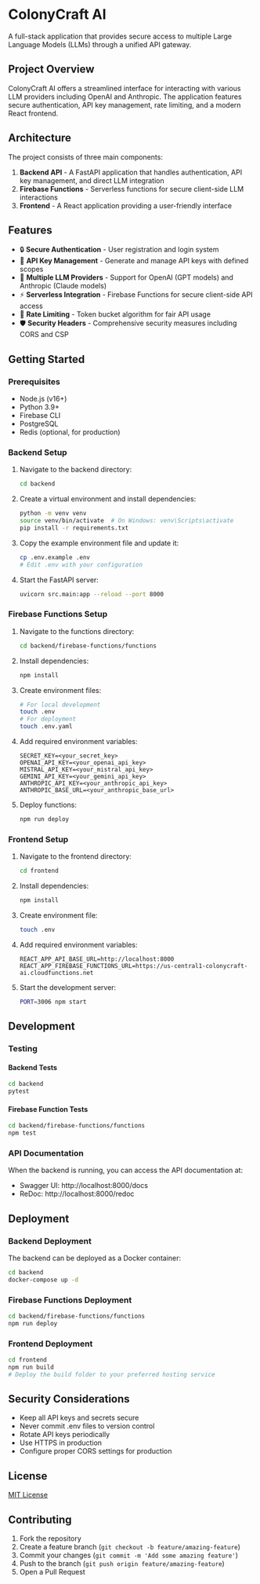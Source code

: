 # ColonyCraft AI

A full-stack application that provides secure access to multiple Large Language Models (LLMs) through a unified API gateway.

## Project Overview

ColonyCraft AI offers a streamlined interface for interacting with various LLM providers including OpenAI and Anthropic. The application features secure authentication, API key management, rate limiting, and a modern React frontend.

## Architecture

The project consists of three main components:

1. **Backend API** - A FastAPI application that handles authentication, API key management, and direct LLM integration
2. **Firebase Functions** - Serverless functions for secure client-side LLM interactions
3. **Frontend** - A React application providing a user-friendly interface

## Features

- 🔒 **Secure Authentication** - User registration and login system
- 🔑 **API Key Management** - Generate and manage API keys with defined scopes
- 🤖 **Multiple LLM Providers** - Support for OpenAI (GPT models) and Anthropic (Claude models)
- ⚡ **Serverless Integration** - Firebase Functions for secure client-side API access
- 🚧 **Rate Limiting** - Token bucket algorithm for fair API usage
- 🛡️ **Security Headers** - Comprehensive security measures including CORS and CSP

## Getting Started

### Prerequisites

- Node.js (v16+)
- Python 3.9+
- Firebase CLI
- PostgreSQL
- Redis (optional, for production)

### Backend Setup

1. Navigate to the backend directory:
   ```bash
   cd backend
   ```

2. Create a virtual environment and install dependencies:
   ```bash
   python -m venv venv
   source venv/bin/activate  # On Windows: venv\Scripts\activate
   pip install -r requirements.txt
   ```

3. Copy the example environment file and update it:
   ```bash
   cp .env.example .env
   # Edit .env with your configuration
   ```

4. Start the FastAPI server:
   ```bash
   uvicorn src.main:app --reload --port 8000
   ```

### Firebase Functions Setup

1. Navigate to the functions directory:
   ```bash
   cd backend/firebase-functions/functions
   ```

2. Install dependencies:
   ```bash
   npm install
   ```

3. Create environment files:
   ```bash
   # For local development
   touch .env
   # For deployment
   touch .env.yaml
   ```

4. Add required environment variables:
   ```
   SECRET_KEY=<your_secret_key>
   OPENAI_API_KEY=<your_openai_api_key>
   MISTRAL_API_KEY=<your_mistral_api_key>
   GEMINI_API_KEY=<your_gemini_api_key>
   ANTHROPIC_API_KEY=<your_anthropic_api_key>
   ANTHROPIC_BASE_URL=<your_anthropic_base_url>
   ```

5. Deploy functions:
   ```bash
   npm run deploy
   ```

### Frontend Setup

1. Navigate to the frontend directory:
   ```bash
   cd frontend
   ```

2. Install dependencies:
   ```bash
   npm install
   ```

3. Create environment file:
   ```bash
   touch .env
   ```

4. Add required environment variables:
   ```
   REACT_APP_API_BASE_URL=http://localhost:8000
   REACT_APP_FIREBASE_FUNCTIONS_URL=https://us-central1-colonycraft-ai.cloudfunctions.net
   ```

5. Start the development server:
   ```bash
   PORT=3006 npm start
   ```

## Development

### Testing

#### Backend Tests
```bash
cd backend
pytest
```

#### Firebase Function Tests
```bash
cd backend/firebase-functions/functions
npm test
```

### API Documentation

When the backend is running, you can access the API documentation at:
- Swagger UI: http://localhost:8000/docs
- ReDoc: http://localhost:8000/redoc

## Deployment

### Backend Deployment

The backend can be deployed as a Docker container:

```bash
cd backend
docker-compose up -d
```

### Firebase Functions Deployment

```bash
cd backend/firebase-functions/functions
npm run deploy
```

### Frontend Deployment

```bash
cd frontend
npm run build
# Deploy the build folder to your preferred hosting service
```

## Security Considerations

- Keep all API keys and secrets secure
- Never commit .env files to version control
- Rotate API keys periodically
- Use HTTPS in production
- Configure proper CORS settings for production

## License

[MIT License](LICENSE)

## Contributing

1. Fork the repository
2. Create a feature branch (`git checkout -b feature/amazing-feature`)
3. Commit your changes (`git commit -m 'Add some amazing feature'`)
4. Push to the branch (`git push origin feature/amazing-feature`)
5. Open a Pull Request
